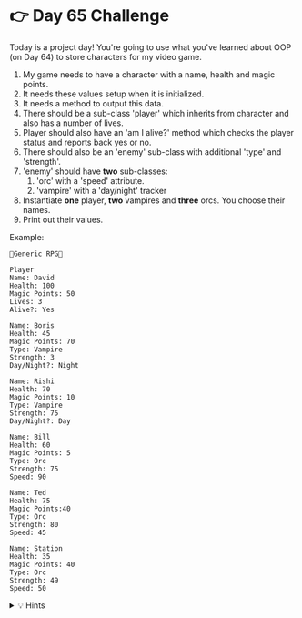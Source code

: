 # 👉 Day 65 Challenge

Today is a project day! You're going to use what you've learned about OOP (on Day 64) to store characters for my video game.

1. My game needs to have a character with a name, health and magic points.
2. It needs these values setup when it is initialized.
3. It needs a method to output this data.
4. There should be a sub-class 'player' which inherits from character and also has a number of lives.
5. Player should also have an 'am I alive?' method which checks the player status and reports back yes or no.
6. There should also be an 'enemy' sub-class with additional 'type' and 'strength'.
7. 'enemy' should have **two** sub-classes:
     1. 'orc' with a 'speed' attribute.
     2. 'vampire' with a 'day/night' tracker
8. Instantiate **one** player, **two** vampires and **three** orcs. You choose their names.
9. Print out their values.


Example:

```
🌟Generic RPG🌟

Player
Name: David
Health: 100
Magic Points: 50
Lives: 3
Alive?: Yes

Name: Boris
Health: 45
Magic Points: 70
Type: Vampire
Strength: 3
Day/Night?: Night

Name: Rishi
Health: 70
Magic Points: 10
Type: Vampire
Strength: 75
Day/Night?: Day

Name: Bill
Health: 60
Magic Points: 5
Type: Orc
Strength: 75
Speed: 90

Name: Ted
Health: 75
Magic Points:40
Type: Orc
Strength: 80
Speed: 45

Name: Station
Health: 35
Magic Points: 40
Type: Orc
Strength: 49
Speed: 50
```

<details> <summary> 💡 Hints </summary>
  
- You only need to inherit from the class dierctly above. So orc only needs to inherit from enemy, for example.

</details>